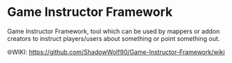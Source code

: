 # Game Instructor Framework
Game Instructor Framework, tool which can be used by mappers or addon creators to instruct players/users about something or point something out.


🌐WIKI: https://github.com/ShadowWolf90/Game-Instructor-Framework/wiki
